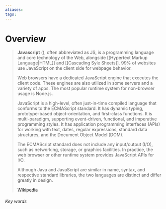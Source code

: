 ```yaml
---
aliases: 
tags:
---
```

# Overview
> **Javascript** (), often abbreviated as JS, is a programming language and core technology of the Web, alongside [[Hypertext Markup Language|HTML]] and [[Cascading Syle Sheets]]. 99% of websites use JavaScript on the client side for webpage behavior.
>
> Web browsers have a dedicated JavaScript engine that executes the client code. These engines are also utilized in some servers and a variety of apps. The most popular runtime system for non-browser usage is Node.js.
>
> JavaScript is a high-level, often just-in-time compiled language that conforms to the ECMAScript standard. It has dynamic typing, prototype-based object-orientation, and first-class functions. It is multi-paradigm, supporting event-driven, functional, and imperative programming styles. It has application programming interfaces (APIs) for working with text, dates, regular expressions, standard data structures, and the Document Object Model (DOM).
>
> The ECMAScript standard does not include any input/output (I/O), such as networking, storage, or graphics facilities. In practice, the web browser or other runtime system provides JavaScript APIs for I/O.
>
> Although Java and JavaScript are similar in name, syntax, and respective standard libraries, the two languages are distinct and differ greatly in design.
>
> [Wikipedia](https://en.wikipedia.org/wiki/JavaScript)






###### Key words
